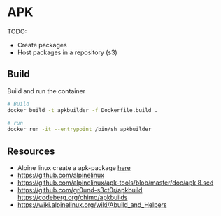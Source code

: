 # APK

TODO:

- Create packages
- Host packages in a repository (s3)

## Build

Build and run the container

```sh
# Build 
docker build -t apkbuilder -f Dockerfile.build .

# run
docker run -it --entrypoint /bin/sh apkbuilder
```

## Resources

- Alpine linux create a apk-package [here](https://stackoverflow.com/questions/59684341/alpine-linux-create-a-apk-package)
- https://github.com/alpinelinux
- https://github.com/alpinelinux/apk-tools/blob/master/doc/apk.8.scd
- https://github.com/gr0und-s3ct0r/apkbuild
https://codeberg.org/chimo/apkbuilds
- https://wiki.alpinelinux.org/wiki/Abuild_and_Helpers
